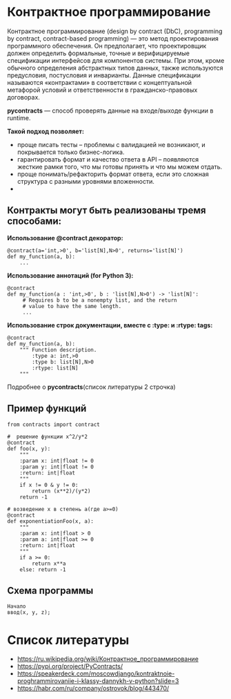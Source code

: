 # Контрактное программирование

Контрактное программирование (design by contract (DbC), programming by contract, contract-based programming) — это метод проектирования программного обеспечения. Он предполагает, что проектировщик должен определить формальные, точные и верифицируемые спецификации интерфейсов для компонентов системы. При этом, кроме обычного определения абстрактных типов данных, также используются предусловия, постусловия и инварианты. Данные спецификации называются «контрактами» в соответствии с концептуальной метафорой условий и ответственности в гражданско-правовых договорах.

**pycontracts** — способ проверять данные на входе/выходе функции в runtime.

**Такой подход позволяет:**

- проще писать тесты – проблемы с валидацией не возникают, и покрывается только бизнес-логика.
- гарантировать формат и качество ответа в API – появляются жесткие рамки того, что мы готовы принять и что мы можем отдать.
- проще понимать/рефакторить формат ответа, если это сложная структура с разными уровнями вложенности.
- 
## Контракты могут быть реализованы тремя способами:

**Использование @contract декоратор:**

```
@contract(a='int,>0', b='list[N],N>0', returns='list[N]')
def my_function(a, b):
    ...
```

**Использование аннотаций (for Python 3):**

```
@contract
def my_function(a : 'int,>0', b : 'list[N],N>0') -> 'list[N]':
     # Requires b to be a nonempty list, and the return
     # value to have the same length.
     ...
 ```
 
**Использование строк документации, вместе с :type: и :rtype: tags:**
```
@contract
def my_function(a, b):
    """ Function description.
        :type a: int,>0
        :type b: list[N],N>0
        :rtype: list[N]
    """
  ```
  
Подробнее о **pycontracts**(список литературы 2 строчка)

## Пример функций
```
from contracts import contract

#  решение функции x^2/y*2
@contract
def foo(x, y):
    """
    :param x: int|float != 0
    :param y: int|float != 0
    :return: int|float
    """
    if x != 0 & y != 0:
    	return (x**2)/(y*2)
    return -1

# возведение x в степень a(где a>=0)
@contract
def exponentiationFoo(x, a):
    """
    :param x: int|float > 0
    :param a: int|float >= 0
    :return: int|float
    """
    if a >= 0:
    	return x**a
    else: return -1
```
## Схема программы
```
Начало
ввод(x, y, z);

```

# Список литературы

- https://ru.wikipedia.org/wiki/Контрактное_программирование
- https://pypi.org/project/PyContracts/
- https://speakerdeck.com/moscowdjango/kontraktnoie-proghrammirovaniie-i-klassy-dannykh-v-python?slide=3
- https://habr.com/ru/company/ostrovok/blog/443470/
